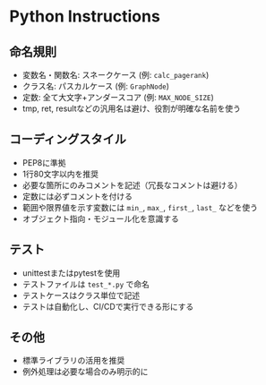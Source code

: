 # Python Instructions

## 命名規則
- 変数名・関数名: スネークケース (例: `calc_pagerank`)
- クラス名: パスカルケース (例: `GraphNode`)
- 定数: 全て大文字+アンダースコア (例: `MAX_NODE_SIZE`)
- tmp, ret, resultなどの汎用名は避け、役割が明確な名前を使う

## コーディングスタイル
- PEP8に準拠
- 1行80文字以内を推奨
- 必要な箇所にのみコメントを記述（冗長なコメントは避ける）
- 定数には必ずコメントを付ける
- 範囲や限界値を示す変数には `min_`, `max_`, `first_`, `last_` などを使う
- オブジェクト指向・モジュール化を意識する

## テスト
- unittestまたはpytestを使用
- テストファイルは `test_*.py` で命名
- テストケースはクラス単位で記述
- テストは自動化し、CI/CDで実行できる形にする

## その他
- 標準ライブラリの活用を推奨
- 例外処理は必要な場合のみ明示的に
